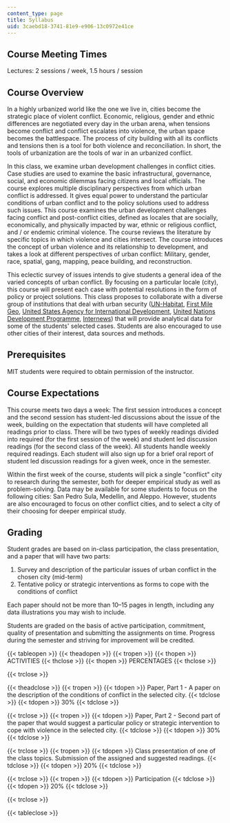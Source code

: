 ```yaml
---
content_type: page
title: Syllabus
uid: 3caebd18-3741-81e9-e906-13c0972e41ce
---
```


Course Meeting Times
--------------------

Lectures: 2 sessions / week, 1.5 hours / session

Course Overview
---------------

In a highly urbanized world like the one we live in, cities become the strategic place of violent conflict. Economic, religious, gender and ethnic differences are negotiated every day in the urban arena, when tensions become conflict and conflict escalates into violence, the urban space becomes the battlespace. The process of city building with all its conflicts and tensions then is a tool for both violence and reconciliation. In short, the tools of urbanization are the tools of war in an urbanized conflict.

In this class, we examine urban development challenges in conflict cities. Case studies are used to examine the basic infrastructural, governance, social, and economic dilemmas facing citizens and local officials. The course explores multiple disciplinary perspectives from which urban conflict is addressed. It gives equal power to understand the particular conditions of urban conflict and to the policy solutions used to address such issues. This course examines the urban development challenges facing conflict and post-conflict cities, defined as locales that are socially, economically, and physically impacted by war, ethnic or religious conflict, and / or endemic criminal violence. The course reviews the literature by specific topics in which violence and cities intersect. The course introduces the concept of urban violence and its relationship to development, and takes a look at different perspectives of urban conflict: Military, gender, race, spatial, gang, mapping, peace building, and reconstruction.

This eclectic survey of issues intends to give students a general idea of the varied concepts of urban conflict. By focusing on a particular locale (city), this course will present each case with potential resolutions in the form of policy or project solutions. This class proposes to collaborate with a diverse group of institutions that deal with urban security ([UN-Habitat](http://unhabitat.org/), [First Mile Geo](https://www.apollo.io/companies/First-Mile-Geo/54a11fe369702d94a4b1f901?chart=count), [United States Agency for International Development](https://www.usaid.gov/), [United Nations Development Programme](http://www.undp.org/), [Internews](https://www.internews.org/)) that will provide analytical data for some of the students' selected cases. Students are also encouraged to use other cities of their interest, data sources and methods.

Prerequisites
-------------

MIT students were required to obtain permission of the instructor.

Course Expectations
-------------------

This course meets two days a week: The first session introduces a concept and the second session has student-led discussions about the issue of the week, building on the expectation that students will have completed all readings prior to class. There will be two types of weekly readings divided into required (for the first session of the week) and student led discussion readings (for the second class of the week). All students handle weekly required readings. Each student will also sign up for a brief oral report of student led discussion readings for a given week, once in the semester.

Within the first week of the course, students will pick a single "conflict" city to research during the semester, both for deeper empirical study as well as problem-solving. Data may be available for some students to focus on the following cities: San Pedro Sula, Medellin, and Aleppo. However, students are also encouraged to focus on other conflict cities, and to select a city of their choosing for deeper empirical study.

Grading
-------

Student grades are based on in-class participation, the class presentation, and a paper that will have two parts:

1.  Survey and description of the particular issues of urban conflict in the chosen city (mid-term)
2.  Tentative policy or strategic interventions as forms to cope with the conditions of conflict

Each paper should not be more than 10–15 pages in length, including any data illustrations you may wish to include.

Students are graded on the basis of active participation, commitment, quality of presentation and submitting the assignments on time. Progress during the semester and striving for improvement will be credited.

{{< tableopen >}}
{{< theadopen >}}
{{< tropen >}}
{{< thopen >}}
ACTIVITIES
{{< thclose >}}
{{< thopen >}}
PERCENTAGES
{{< thclose >}}

{{< trclose >}}

{{< theadclose >}}
{{< tropen >}}
{{< tdopen >}}
Paper, Part 1 - A paper on the description of the conditions of conflict in the selected city.
{{< tdclose >}}
{{< tdopen >}}
30%
{{< tdclose >}}

{{< trclose >}}
{{< tropen >}}
{{< tdopen >}}
Paper, Part 2 - Second part of the paper that would suggest a particular policy or strategic intervention to cope with violence in the selected city.
{{< tdclose >}}
{{< tdopen >}}
30%
{{< tdclose >}}

{{< trclose >}}
{{< tropen >}}
{{< tdopen >}}
Class presentation of one of the class topics. Submission of the assigned and suggested readings.
{{< tdclose >}}
{{< tdopen >}}
20%
{{< tdclose >}}

{{< trclose >}}
{{< tropen >}}
{{< tdopen >}}
Participation
{{< tdclose >}}
{{< tdopen >}}
20%
{{< tdclose >}}

{{< trclose >}}

{{< tableclose >}}